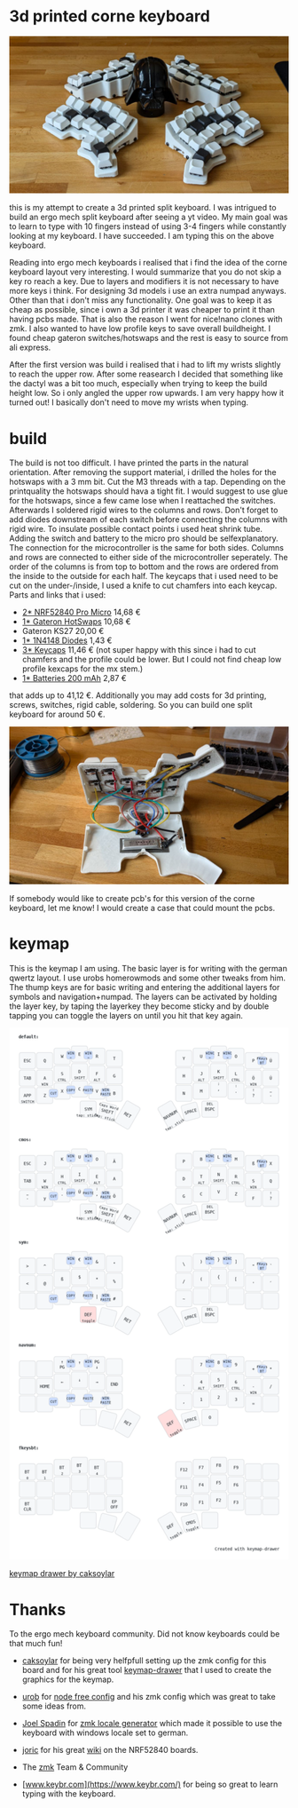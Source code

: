 3d printed corne keyboard
==========================
![dashboard](3dpcorne.jpg)

this is my attempt to create a 3d printed split keyboard. I was intrigued to build an ergo mech split keyboard after seeing a yt video. My main goal was to learn to type with 10 fingers instead of using 3-4 fingers while constantly looking at my keyboard. I have succeeded. I am typing this on the above keyboard.

Reading into ergo mech keyboards i realised that i find the idea of the corne keyboard layout very interesting. I would summarize that you do not skip a key ro reach a key. Due to layers and modifiers it is not necessary to have more keys i think. For designing 3d models i use an extra numpad anyways. Other than that i don't miss any functionality. One goal was to keep it as cheap as possible, since i own a 3d printer it was cheaper to print it than having pcbs made. That is also the reason I went for nice!nano clones with zmk. I also wanted to have low profile keys to save overall buildheight. I found cheap gateron switches/hotswaps and the rest is easy to source from ali express.

After the first version was build i realised that i had to lift my wrists slightly to reach the upper row. After some reasearch I decided that something like the dactyl was a bit too much, especially when trying to keep the build height low. So i only angled the upper row upwards. I am very happy how it turned out! I basically don't need to move my wrists when typing.

build
==========================
The build is not too difficult. I have printed the parts in the natural orientation. After removing the support material, i drilled the holes for the hotswaps with a 3 mm bit. Cut the M3 threads with a tap. Depending on the printquality the hotswaps should hava a tight fit. I would suggest to use glue for the hotswaps, since a few came lose when I reattached the switches. Afterwards I soldered rigid wires to the columns and rows. Don't forget to add diodes downstream of each switch before connecting the columns with rigid wire. To insulate possible contact points i used heat shrink tube. Adding the switch and battery to the micro pro should be selfexplanatory. The connection for the microcontroller is the same for both sides. Columns and rows are connected to either side of the microcontroller seperately. The order of the columns is from top to bottom and the rows are ordered from the inside to the outside for each half. The keycaps that i used need to be cut on the under-/inside, I used a knife to cut chamfers into each keycap. Parts and links that i used:

- [2* NRF52840 Pro Micro](https://www.aliexpress.com/item/1005006035267231.html?spm=a2g0o.order_list.order_list_main.90.39655c5fdYkAzp) 14,68 €
- [1* Gateron HotSwaps](https://www.aliexpress.com/item/1005006364529726.html?spm=a2g0o.order_list.order_list_main.95.39655c5fdYkAzp) 10,68 €
- Gateron KS27 20,00 €
- [1* 1N4148 Diodes](https://www.aliexpress.com/item/1005006127068810.html?spm=a2g0o.order_list.order_list_main.135.39655c5fdYkAzp) 1,43 €
- [3* Keycaps](https://www.aliexpress.com/item/1005005305167568.html?spm=a2g0o.order_list.order_list_main.35.39655c5fdYkAzp) 11,46 € (not super happy with this since i had to cut chamfers and the profile could be lower. But I could not find cheap low profile kexcaps for the mx stem.)
- [1* Batteries 200 mAh](https://www.aliexpress.com/item/1005006284939857.html?spm=a2g0o.order_list.order_list_main.84.39655c5fdYkAzp) 2,87 €

that adds up to 41,12 €. Additionally you may add costs for 3d printing, screws, switches, rigid cable, soldering. So you can build one split keyboard for around 50 €.

![wiring](internals.jpg)

If somebody would like to create pcb's for this version of the corne keyboard, let me know! I would create a case that could mount the pcbs.

keymap
==========================

This is the keymap I am using. The basic layer is for writing with the german qwertz layout. I use urobs homerowmods and some other tweaks from him. The thump keys are for basic writing and entering the additional layers for symbols and navigation+numpad. The layers can be activated by holding the layer key, by taping the layerkey they become sticky and by double tapping you can toggle the layers on until you hit that key again.

![alt text](https://github.com/Finnitio/3dpcorne-shield-nodefree/blob/main/my_keymap.png?raw=true)

[keymap drawer by caksoylar](https://caksoylar.github.io/keymap-drawer?keymap_yaml=H4sIAAAAAAAC_81Wy3LiVhDd-ys6chJNEmEZ8JM8sSwZxjw0SB5CJh4iQDYUAjGSGEIRskilsp5kqmaVqvxAFlnkC8KfzJfkSt0SkpFjZpcNpzm3u9X39mld7YJSrlSgXIOOadkzuBmYVg9mA68PBrw0rKkJ1mBowuLFaNgemvOObTi9AtyYjjNwRXdmmpPlzi7YDixsx-vbbcuY21OvAAt3Yg0Yes7UFMCxZ24B8gJ0bWs6GjP7UACvPx11mJlb-ilc04S-503cgijesudPO3tdeyR2jaFrzy3DEdnTR8Yk03OMmemIHcvuiCNjMBYv5Va1qLY1VZb2Rr1dLGCH6tgBSFbetZ2x2XZsz_DMHq2GNVeKrfqV3g4qb-e_P2rn_TSm4_ppeuaNMbWCjBmQNSlAeILQRJARGgg6QgvhCqGMUEdQEVa_B6gXzwJcsFqKAvQL0CzXlhBxWsBJeqOyjLjzgNNKZUVfk0pAFitEwQVCKXJ4nHTwqcu0RJWUJ67eRKUlqg-qVlVM0yzrUonWv0H4GoEO7ikCbhhqCNUoES_wAjBt8J_y6yfze0QW4uSXRL4XJzNEtmOk1qoGxfGeMSmA6w26w3l82d_6pkOQRzImLjRtp4fuDVmPwmrFp7WrexNralGSI98zTZWCfOdycKDdke3eEdRjhMuEaEgtq58TqqGzq8TPDlZ_xE87rqhmiqJKKf0tpwlBvqOoIsJ55KBvKqqWlqiR8kQtKagn97dxfr8WYircEM_qTQA4BnjQqD-UpvLfYvr_6cadj1A2wH3BkfGcDPr79qc_w5UPQ-Ofv8j6loiPwpVlaFyTwXM8Md-FS5-FxldcUmrvE_9x6PABGSLCI6IX4fqz0OCjyv5OVL_5y_0Quu6Gxo-bIZtxC28-MQvQZ7cau3D8A8R3o2ff3lrmMu4aNge2aMDYeDmeUg94Pg5vf_kV1IvQDFC9YObrdYHkCccIJwinCJ8kD5N8S_WqTDlfEb4m_A3fHzUcRTYWUdEHmyN5mDaSRykjyWW45FCKKXu98xMuCrS_LEIOIR8A9zmXkohgPR4PN23dn332e8MueLdDl3PQMJrI_dighlw2hculcPkU7oA4qljJ4u4U7KWCvVRO79_jFqBk8eSUA4RDhKMU1zMdpErjwYyyCnVFoeT7hAhUf_7BHOsvjpRu-LxUrWsbCzvsG67jX3IZYK-4ZzkmwNzRNVsasoArv90Wo-nbSvBfbAINlxDcjtdh4HE8sK62to88YZHHFKkWNV3ePvSUhZ5QKJuEdwxn85ePBeOobhfKvpRzidBXW4eyg4qVLL1TLDuq02Ts9iVn9wXIZilauWTzyNT5cPS_kMo8doEMAAA%3D)

Thanks
==========================
To the ergo mech keyboard community. Did not know keyboards could be that much fun!

- [caksoylar](https://github.com/caksoylar) for being very helfpfull setting up the zmk config for this board and for his great tool [keymap-drawer](https://github.com/caksoylar/keymap-drawer) that I used to create the graphics for the keymap.

- [urob](https://github.com/urob) for [node free config](https://github.com/urob/zmk-helpers) and his zmk config which was great to take some ideas from.

- [Joel Spadin](https://github.com/joelspadin) for [zmk locale generator](https://github.com/joelspadin/zmk-locale-generator) which made it possible to use the keyboard with windows locale set to german.

- [joric](https://github.com/joric) for his great [wiki](https://github.com/joric/nrfmicro/wiki/Alternatives) on the NRF52840 boards.

- The [zmk](https://zmk.dev/) Team & Community

- [www.keybr.com](https://www.keybr.com/) for being so great to learn typing with the keyboard.
